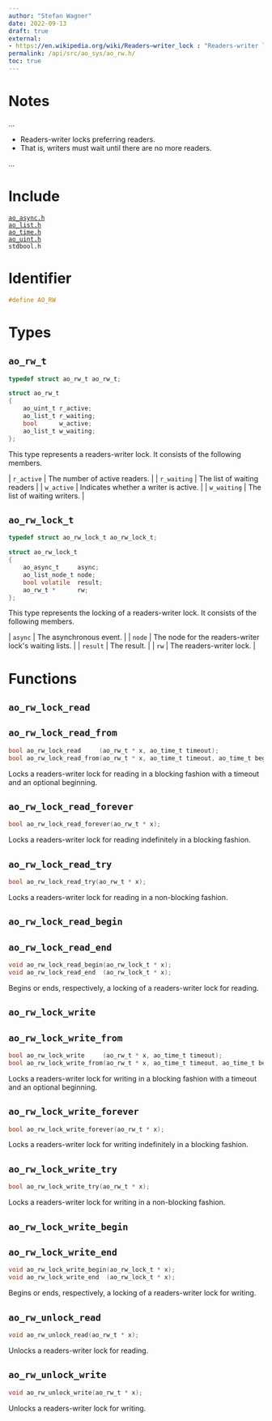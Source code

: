 ```yaml
---
author: "Stefan Wagner"
date: 2022-09-13
draft: true
external:
- https://en.wikipedia.org/wiki/Readers–writer_lock : "Readers-writer lock"
permalink: /api/src/ao_sys/ao_rw.h/
toc: true
---
```


# Notes

...

- Readers-writer locks preferring readers.
- That is, writers must wait until there are no more readers.

...

# Include

[`ao_async.h`](ao_async.h.md) <br/>
[`ao_list.h`](../ao/ao_list.h.md) <br/>
[`ao_time.h`](ao_time.h.md) <br/>
[`ao_uint.h`](../ao/ao_uint.h.md) <br/>
`stdbool.h`

# Identifier

```c
#define AO_RW
```

# Types

## `ao_rw_t`

```c
typedef struct ao_rw_t ao_rw_t;
```

```c
struct ao_rw_t
{
    ao_uint_t r_active;
    ao_list_t r_waiting;
    bool      w_active;
    ao_list_t w_waiting;
};
```

This type represents a readers-writer lock. It consists of the following members.

| `r_active` | The number of active readers. |
| `r_waiting` | The list of waiting readers |
| `w_active` | Indicates whether a writer is active. |
| `w_waiting` | The list of waiting writers. |

## `ao_rw_lock_t`

```c
typedef struct ao_rw_lock_t ao_rw_lock_t;
```

```c
struct ao_rw_lock_t
{
    ao_async_t     async;
    ao_list_node_t node;
    bool volatile  result;
    ao_rw_t *      rw;
};
```

This type represents the locking of a readers-writer lock. It consists of the following members.

| `async` | The asynchronous event. |
| `node` | The node for the readers-writer lock's waiting lists. |
| `result` | The result. |
| `rw` | The readers-writer lock. |

# Functions

## `ao_rw_lock_read`
## `ao_rw_lock_read_from`

```c
bool ao_rw_lock_read     (ao_rw_t * x, ao_time_t timeout);
bool ao_rw_lock_read_from(ao_rw_t * x, ao_time_t timeout, ao_time_t beginning);
```

Locks a readers-writer lock for reading in a blocking fashion with a timeout and an optional beginning.

## `ao_rw_lock_read_forever`

```c
bool ao_rw_lock_read_forever(ao_rw_t * x);
```

Locks a readers-writer lock for reading indefinitely in a blocking fashion.

## `ao_rw_lock_read_try`

```c
bool ao_rw_lock_read_try(ao_rw_t * x);
```

Locks a readers-writer lock for reading in a non-blocking fashion.

## `ao_rw_lock_read_begin`
## `ao_rw_lock_read_end`

```c
void ao_rw_lock_read_begin(ao_rw_lock_t * x);
void ao_rw_lock_read_end  (ao_rw_lock_t * x);
```

Begins or ends, respectively, a locking of a readers-writer lock for reading.

## `ao_rw_lock_write`
## `ao_rw_lock_write_from`

```c
bool ao_rw_lock_write     (ao_rw_t * x, ao_time_t timeout);
bool ao_rw_lock_write_from(ao_rw_t * x, ao_time_t timeout, ao_time_t beginning);
```

Locks a readers-writer lock for writing in a blocking fashion with a timeout and an optional beginning.

## `ao_rw_lock_write_forever`

```c
bool ao_rw_lock_write_forever(ao_rw_t * x);
```

Locks a readers-writer lock for writing indefinitely in a blocking fashion.

## `ao_rw_lock_write_try`

```c
bool ao_rw_lock_write_try(ao_rw_t * x);
```

Locks a readers-writer lock for writing in a non-blocking fashion.

## `ao_rw_lock_write_begin`
## `ao_rw_lock_write_end`

```c
void ao_rw_lock_write_begin(ao_rw_lock_t * x);
void ao_rw_lock_write_end  (ao_rw_lock_t * x);
```

Begins or ends, respectively, a locking of a readers-writer lock for writing.

## `ao_rw_unlock_read`

```c
void ao_rw_unlock_read(ao_rw_t * x);
```

Unlocks a readers-writer lock for reading.

## `ao_rw_unlock_write`

```c
void ao_rw_unlock_write(ao_rw_t * x);
```

Unlocks a readers-writer lock for writing.
